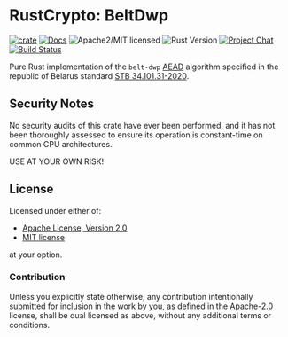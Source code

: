 # RustCrypto: BeltDwp

[![crate][crate-image]][crate-link]
[![Docs][docs-image]][docs-link]
![Apache2/MIT licensed][license-image]
![Rust Version][rustc-image]
[![Project Chat][chat-image]][chat-link]
[![Build Status][build-image]][build-link]

Pure Rust implementation of the `belt-dwp` [AEAD] algorithm
specified in the republic of Belarus standard [STB 34.101.31-2020].

## Security Notes

No security audits of this crate have ever been performed, and it has not been thoroughly assessed to ensure its operation is constant-time on common CPU architectures.

USE AT YOUR OWN RISK!

## License

Licensed under either of:

* [Apache License, Version 2.0](https://www.apache.org/licenses/LICENSE-2.0)
* [MIT license](https://opensource.org/licenses/MIT)

at your option.

### Contribution

Unless you explicitly state otherwise, any contribution intentionally submitted
for inclusion in the work by you, as defined in the Apache-2.0 license, shall be
dual licensed as above, without any additional terms or conditions.

[//]: # (badges)

[crate-image]: https://buildstats.info/crate/belt-dwp
[crate-link]: https://crates.io/crates/belt-dwp
[docs-image]: https://docs.rs/belt-dwp/badge.svg
[docs-link]: https://docs.rs/belt-dwp/
[license-image]: https://img.shields.io/badge/license-Apache2.0/MIT-blue.svg
[rustc-image]: https://img.shields.io/badge/rustc-1.85+-blue.svg
[chat-image]: https://img.shields.io/badge/zulip-join_chat-blue.svg
[chat-link]: https://rustcrypto.zulipchat.com/#narrow/stream/260038-AEADs
[downloads-image]: https://img.shields.io/crates/d/chacha20poly1305.svg
[build-image]: https://github.com/RustCrypto/AEADs/workflows/belt-dwp/badge.svg?branch=master&event=push
[build-link]: https://github.com/RustCrypto/AEADs/actions

[//]: # (general links)

[STB 34.101.31-2020]: https://apmi.bsu.by/assets/files/std/belt-spec372.pdf
[AEAD]: https://en.wikipedia.org/wiki/Authenticated_encryption
